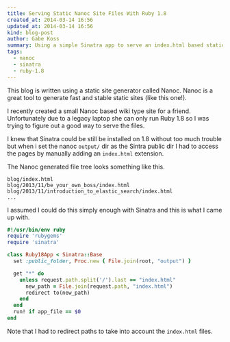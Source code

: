 ```yaml
---
title: Serving Static Nanoc Site Files With Ruby 1.8
created_at: 2014-03-14 16:56
updated_at: 2014-03-14 16:56
kind: blog-post
author: Gabe Koss
summary: Using a simple Sinatra app to serve an index.html based static site.
tags: 
  - nanoc
  - sinatra
  - ruby-1.8
--- 
```


This blog is written using a static site generator called Nanoc. Nanoc is a
great tool to generate fast and stable static sites (like this one!).

I recently created a small Nanoc based wiki type site for a friend.
Unfortunately due to a legacy laptop she can only run Ruby 1.8 so I was trying
to figure out a good way to serve the files. 

I knew that Sinatra could be still be installed on 1.8 without too much trouble
but when i set the nanoc `output/` dir as the Sintra public dir I had to access
the pages by manually adding an `index.html` extension. 

The Nanoc generated file tree looks something like this.

```
blog/index.html
blog/2013/11/be_your_own_boss/index.html
blog/2013/11/introduction_to_elastic_search/index.html
...
````

I assumed I could do this simply enough with Sinatra and this is what I came up
with. 

```ruby
#!/usr/bin/env ruby
require 'rubygems'
require 'sinatra'

class Ruby18App < Sinatra::Base
  set :public_folder, Proc.new { File.join(root, "output") }

  get "*" do
    unless request.path.split('/').last == "index.html"
      new_path = File.join(request.path, "index.html")
      redirect to(new_path)
    end
  end
  run! if app_file == $0
end
```

Note that I had to redirect paths to take into account the `index.html` files.
